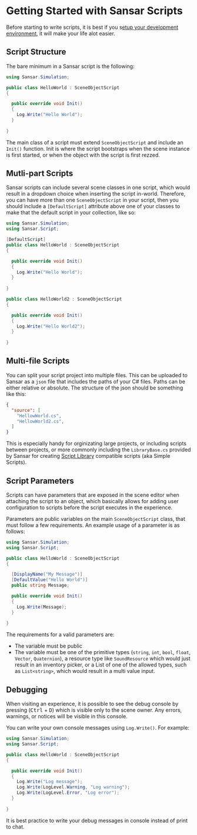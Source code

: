 # Getting Started with Sansar Scripts

Before starting to write scripts, it is best if you s[etup your development environment](vscode.md), it will make your life alot easier.

## Script Structure

The bare minimum in a Sansar script is the following:

```csharp
using Sansar.Simulation;

public class HelloWorld : SceneObjectScript 
{

  public override void Init() 
  {
    Log.Write("Hello World");
  }
  
}
```

The main class of a script must extend `SceneObjectScript` and include an `Init()` function. Init is where the script bootstraps when the scene instance is first started, or when the object with the script is first rezzed.

## Mutli-part Scripts

Sansar scripts can include several scene classes in one script, which would result in a dropdown choice when inserting the script in-world. Therefore, you can have more than one `SceneObjectScript` in your script, then you should include a `[DefaultScript]` attribute above one of your classes to make that the default script in your collection, like so:

```csharp
using Sansar.Simulation;
using Sansar.Script;

[DefaultScript]
public class HelloWorld : SceneObjectScript 
{

  public override void Init() 
  {
    Log.Write("Hello World");
  }
  
}

public class HelloWorld2 : SceneObjectScript 
{

  public override void Init() 
  {
    Log.Write("Hello World2");
  }
  
}
```

## Multi-file Scripts

You can split your script project into multiple files. This can be uploaded to Sansar as a `json` file that includes the paths of your C# files. Paths can be either relative or absolute. The structure of the json should be something like this:

```json
{
  "source": [
    "HellowWorld.cs",
    "HellowWorld2.cs",
  ]
}
```

This is especially handy for orginizating large projects, or including scripts between projects, or more commonly including the `LibraryBase.cs` provided by Sansar for creating [Script Library](simple-scripts.md) compatible scripts (aka Simple Scripts).

## Script Parameters

Scripts can have parameters that are exposed in the scene editor when attaching the script to an object, which basically allows for adding user configuration to scripts before the script executes in the experience.

Parameters are public variables on the main `SceneObjectScript` class, that must follow a few requirements. An example usage of a parameter is as follows:

```csharp
using Sansar.Simulation;
using Sansar.Script;

public class HelloWorld : SceneObjectScript 
{

  [DisplayName("My Message")]
  [DefaultValue("Hello World")]
  public string Message;

  public override void Init() 
  {
    Log.Write(Message);
  }
  
}
```

The requirements for a valid parameters are:
- The variable must be public
- The variable must be one of the primitive types (`string`, `int`, `bool`, `float`, `Vector`, `Quaternion`), a resource type like `SoundResource` which would just result in an inventory picker, or a List of one of the allowed types, such as `List<string>`, which would result in a multi value input.

## Debugging

When visiting an experience, it is possible to see the debug console by pressing (<kbd>Ctrl</kbd> + <kbd>D</kbd>) which is visible only to the scene owner. Any errors, warnings, or notices will be visible in this console.

You can write your own console messages using `Log.Write()`. For example:

```csharp
using Sansar.Simulation;
using Sansar.Script;

public class HelloWorld : SceneObjectScript 
{

  public override void Init() 
  {
    Log.Write("Log message");
    Log.Write(LogLevel.Warning, "Log warning");
    Log.Write(LogLevel.Error, "Log error");
  }
  
}
```

It is best practice to write your debug messages in console instead of print to chat.